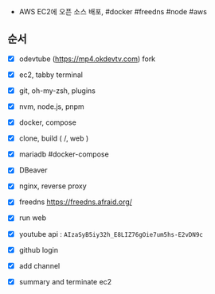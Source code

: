 - AWS EC2에 오픈 소스 배포, #docker #freedns #node #aws

## 순서
- [x] odevtube (https://mp4.okdevtv.com) fork 
- [x] ec2, tabby terminal
- [x] git, oh-my-zsh, plugins
- [x] nvm, node.js, pnpm
- [x] docker, compose
- [x] clone, build ( /, web )
- [x] mariadb #docker-compose
- [x] DBeaver
- [x] nginx, reverse proxy
- [x] freedns https://freedns.afraid.org/
- [x] run web
- [x] youtube api : `AIzaSyB5iy32h_E8LIZ76gOie7um5hs-E2vDN9c`
- [x] github login
- [x] add channel
- [x] summary and terminate ec2

